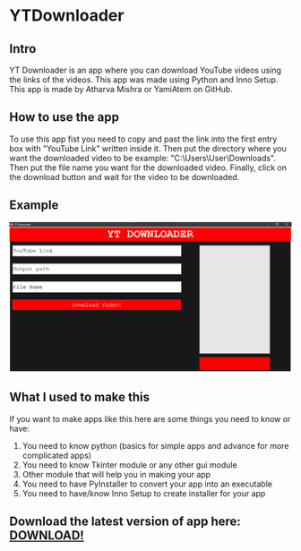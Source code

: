 # YTDownloader
## Intro
YT Downloader is an app where you can download YouTube videos using the links of the videos. This app was made using 
Python and Inno Setup. This app is made by Atharva Mishra or YamiAtem on GitHub.
## How to use the app
To use this app fist you need to copy and past the link into the first entry box with "YouTube Link" written  inside it.
Then put the directory where you want the downloaded video to be example: "C:\Users\User\Downloads". Then put the
file name you want for the downloaded video. Finally, click on the download button and wait for the video to be downloaded.
## Example
![Example of App](images/example_of_app.png)
## What I used to make this
If you want to make apps like this here are some things you need to know or have:
1. You need to know python (basics for simple apps and advance for more complicated apps)
1. You need to know Tkinter module or any other gui module
1. Other module that will help you in making your app
1. You need to have PyInstaller to convert your app into an executable
1. You need to have/know Inno Setup to create installer for your app
## Download the latest version of app here: [DOWNLOAD!](https://github.com/YamiAtem/YTDownloader/releases)